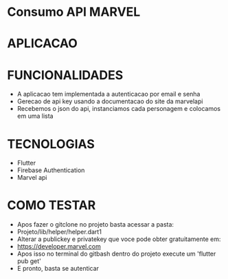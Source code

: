 # Consumo API MARVEL

# APLICACAO

# FUNCIONALIDADES
- A aplicacao tem implementada a autenticacao por email e senha
- Gerecao de api key usando a documentacao do site da marvelapi
- Recebemos o json do api, instanciamos cada personagem e colocamos em uma lista

# TECNOLOGIAS
- Flutter
- Firebase Authentication
- Marvel api

# COMO TESTAR 
- Apos fazer o gitclone no projeto basta acessar a pasta:
- Projeto/lib/helper/helper.dart1
- Alterar a publickey e privatekey que voce pode obter gratuitamente em:
- https://developer.marvel.com
- Apos isso no terminal do gitbash dentro do projeto execute um 'flutter pub get'
- E pronto, basta se autenticar
